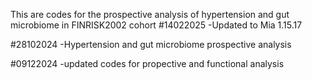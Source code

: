 This are codes for the prospective analysis of hypertension and gut microbiome in FINRISK2002 cohort
#14022025
-Updated to Mia 1.15.17

#28102024
-Hypertension and gut microbiome prospective analysis

#09122024 
-updated codes for propective and functional analysis


